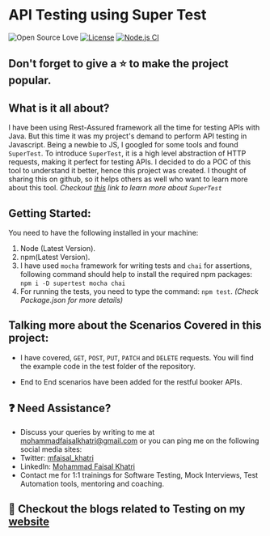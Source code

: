 # API Testing using Super Test

![Open Source Love](https://badges.frapsoft.com/os/v1/open-source.svg?v=103)
[![License](https://img.shields.io/badge/License-Apache%202.0-blue.svg)](https://opensource.org/licenses/Apache-2.0)
[![Node.js CI](https://github.com/mfaisalkhatri/SuperTest_poc/actions/workflows/node.js.yml/badge.svg)](https://github.com/mfaisalkhatri/SuperTest_poc/actions/workflows/node.js.yml)

## Don't forget to give a :star: to make the project popular.

## What is it all about?
I have been using Rest-Assured framework all the time for testing APIs with Java. But this time it was my project's demand to perform API testing in Javascript. 
Being a newbie to JS, I googled for some tools and found `SuperTest`. 
To introduce `SuperTest`, it is a high level abstraction of HTTP requests, making it perfect for testing APIs.
I decided to do a POC of this tool to understand it better, hence this project was created. 
I thought of sharing this on github, so it helps others as well who want to learn more about this tool.
*Checkout [this][] link to learn more about `SuperTest`* 

## Getting Started:
You need to have the following installed in your machine:
1. Node (Latest Version).
2. npm(Latest Version).
3. I have used `mocha` framework for writing tests and `chai` for assertions, following command should help to install the required npm packages:
`npm i -D supertest mocha chai`
4. For running the tests, you need to type the command: `npm test`. *(Check Package.json for more details)*

## Talking more about the Scenarios Covered in this project:
- I have covered, `GET`, `POST`, `PUT`, `PATCH` and `DELETE` requests. You will find the example code in the test folder of the repository.

- End to End scenarios have been added for the restful booker APIs.

## :question: Need Assistance?

- Discuss your queries by writing to me at [mohammadfaisalkhatri@gmail.com][mail] or you can ping me on the following social media sites:
- Twitter: [mfaisal_khatri][twitter]
- LinkedIn: [Mohammad Faisal Khatri][linkedin]
- Contact me for 1:1 trainings for Software Testing, Mock Interviews, Test Automation tools, mentoring and coaching.

## :thought_balloon: Checkout the blogs related to Testing on my [website][]


[mail]: mohammadfaisalkhatri@gmail.com
[linkedIn]: https://www.linkedin.com/in/faisalkhatri/
[Twitter]: https://twitter.com/mfaisal_khatri
[this]: https://www.npmjs.com/package/supertest
[website]: https://mfaisalkhatri.github.io
